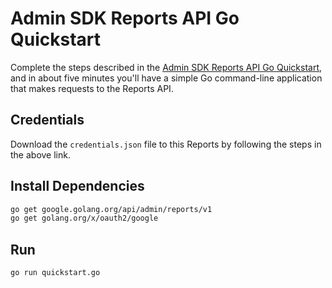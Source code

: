 # Admin SDK Reports API Go Quickstart

Complete the steps described in the [Admin SDK Reports API Go Quickstart](https://developers.google.com/admin-sdk/reports/v1/quickstart/go), and in about five minutes you'll have a simple Go command-line application that makes requests to the Reports API.

## Credentials

Download the `credentials.json` file to this Reports by following the steps in the above link.

## Install Dependencies

```bash
go get google.golang.org/api/admin/reports/v1
go get golang.org/x/oauth2/google
```

## Run

`go run quickstart.go`
